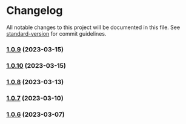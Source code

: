 # Changelog

All notable changes to this project will be documented in this file. See [standard-version](https://github.com/conventional-changelog/standard-version) for commit guidelines.

### [1.0.9](https://github.com/marn06/homebridge-vw/compare/v1.0.10...v1.0.9) (2023-03-15)

### [1.0.10](https://github.com/marn06/homebridge-vw/compare/v1.0.8...v1.0.10) (2023-03-15)

### [1.0.8](https://github.com/marn06/homebridge-vw/compare/v1.0.7...v1.0.8) (2023-03-13)

### [1.0.7](https://github.com/marn06/homebridge-vw/compare/v1.0.6...v1.0.7) (2023-03-10)

### [1.0.6](https://github.com/marn06/homebridge-vw/compare/v1.0.5...v1.0.6) (2023-03-07)
